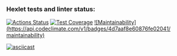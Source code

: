 ### Hexlet tests and linter status:
[![Actions Status](https://github.com/faciledictu/frontend-project-lvl2/workflows/hexlet-check/badge.svg)](https://github.com/faciledictu/frontend-project-lvl2/actions)
[![Test Coverage](https://api.codeclimate.com/v1/badges/4d7aaf8e60876fe02041/test_coverage)](https://codeclimate.com/github/faciledictu/frontend-project-lvl2/test_coverage)
[![Maintainability](https://api.codeclimate.com/v1/badges/4d7aaf8e60876fe02041/
maintainability)](https://codeclimate.com/github/faciledictu/frontend-project-lvl2/maintainability)

[![asciicast](https://asciinema.org/a/MABjX1zeQHSBWrrfWDIkesxOq.svg)](https://asciinema.org/a/MABjX1zeQHSBWrrfWDIkesxOq)